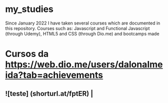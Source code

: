 # my_studies
Since January 2022 I have taken several courses which are documented in this repository. Courses such as: Javascript and Functional Javascript (through Udemy), HTML5 and CSS (through Dio.me) and bootcamps made

# Cursos da https://web.dio.me/users/dalonalmeida?tab=achievements

![teste]
(shorturl.at/fptER)    |
--------------------------------
